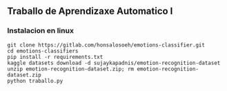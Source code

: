 ## Traballo de Aprendizaxe Automatico I

### Instalacion en linux
	
	git clone https://gitlab.com/honsalosoeh/emotions-classifier.git
	cd emotions-classifiers
	pip install -r requirements.txt
	kaggle datasets download -d sujaykapadnis/emotion-recognition-dataset
	unzip emotion-recognition-dataset.zip; rm emotion-recognition-dataset.zip
	python traballo.py
